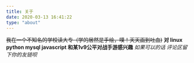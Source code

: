 ```yaml
---
title: 关于
date: 2020-03-13 16:41:22
type: "about"
---
```

~~我在一个不知名的学校读大专（学的居然是手绘，噗！天天画到吐血)~~
**对 linux python mysql javascript 和某1v9公平对战手游感兴趣**
*如果可以的话 评论区留下你的友链呗*

